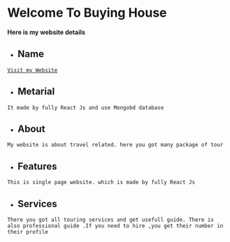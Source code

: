 
# Welcome To Buying House

**Here is my website details**

- ## Name 
 [`Visit my Website`]()

- ## Metarial

`It made by fully React Js and use Mongobd database`

- ## About
`My website is about travel related. here you got many package of tour`

- ## Features
`This is single page website. which is made by fully React Js`

- ## Services

`There you got all touring services and get usefull guide.
There is also professional guide .If you need to hire ,you get their number in their profile`
